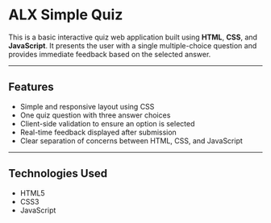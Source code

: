 # ALX Simple Quiz

This is a basic interactive quiz web application built using **HTML**, **CSS**, and **JavaScript**. It presents the user with a single multiple-choice question and provides immediate feedback based on the selected answer.

---

## Features

- Simple and responsive layout using CSS
- One quiz question with three answer choices
- Client-side validation to ensure an option is selected
- Real-time feedback displayed after submission
- Clear separation of concerns between HTML, CSS, and JavaScript

---

## Technologies Used

- HTML5
- CSS3
- JavaScript 
